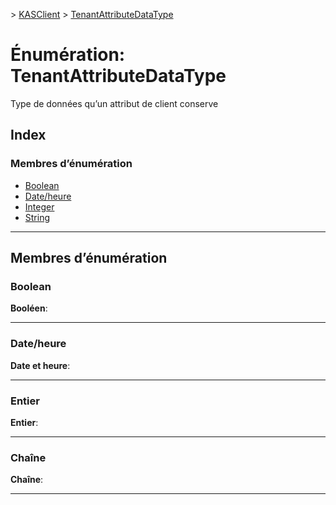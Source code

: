 [](../README.md) > [KASClient](../modules/kasclient.md) > [TenantAttributeDataType](../enums/kasclient.tenantattributedatatype.md)

# <a name="enumeration-tenantattributedatatype"></a>Énumération: TenantAttributeDataType

Type de données qu’un attribut de client conserve
## <a name="index"></a>Index

### <a name="enumeration-members"></a>Membres d’énumération

* [Boolean](kasclient.tenantattributedatatype.md#boolean)
* [Date/heure](kasclient.tenantattributedatatype.md#datetime)
* [Integer](kasclient.tenantattributedatatype.md#integer)
* [String](kasclient.tenantattributedatatype.md#string)

---

## <a name="enumeration-members"></a>Membres d’énumération

<a id="boolean"></a>

###  <a name="boolean"></a>Boolean

**Booléen**: 

___
<a id="datetime"></a>

###  <a name="datetime"></a>Date/heure

**Date et heure**: 

___
<a id="integer"></a>

###  <a name="integer"></a>Entier

**Entier**: 

___
<a id="string"></a>

###  <a name="string"></a>Chaîne

**Chaîne**: 

___

